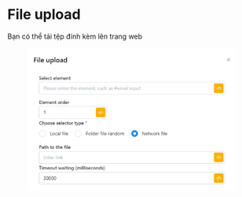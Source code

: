# File upload

Bạn có thể tải tệp đính kèm lên trang web



<figure><img src="../../.gitbook/assets/File upload.png" alt=""><figcaption></figcaption></figure>
